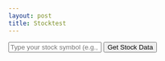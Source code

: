 ```yaml
---
layout: post
title: Stocktest
---
```


<div id="stock-container">
    <div id="stock-history"></div>
    <input type="text" id="user-input" placeholder="Type your stock symbol (e.g., TSLA)">
    <button id="send-button">Get Stock Data</button>
</div>

<script>
    document.addEventListener('DOMContentLoaded', (event) => {
        document.getElementById('send-button').addEventListener('click', getStockData);

        async function getStockData() {
            const userInput = document.getElementById('user-input').value.trim().toUpperCase();
            const stockHistory = document.getElementById('stock-history');

            // Display user's input
            stockHistory.innerHTML += `<div>User: ${userInput}</div>`;

            const controller = new AbortController();
            const signal = controller.signal;

            // Set a timeout to abort the fetch request
            const timeoutId = setTimeout(() => controller.abort(), 10000); // 10 seconds

            try {
                const response = await fetch(`https://stocktify.stu.nighthawkcodingsociety.com/api/stockdata?symbol=${userInput}`, {
                    method: 'GET',
                    signal: signal,
                    mode: 'cors'
                });

                const jsonData = await response.json();

                // Parse and display the stock data
                parseStockData(jsonData);

            } catch (error) {
                if (error.name === 'AbortError') {
                    stockHistory.innerHTML += `<div>Error: Request timed out</div>`;
                } else {
                    stockHistory.innerHTML += `<div>Error: ${error.message}</div>`;
                }
            } finally {
                clearTimeout(timeoutId);
            }
        }

        function parseStockData(jsonData) {
            const stockHistory = document.getElementById('stock-history');

            // Extract meta data
            const metaData = jsonData["Meta Data"];
            const symbol = metaData["2. Symbol"];
            const lastRefreshed = metaData["3. Last Refreshed"];

            stockHistory.innerHTML += `<div>Stock Symbol: ${symbol}</div>`;
            stock
